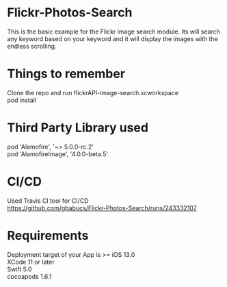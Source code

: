 # Flickr-Photos-Search
This is the basic example for the Flickr image search module. Its will search any keyword based on your keyword and it will display the images with the endless scrolling.


# Things to remember
Clone the repo and run flickrAPI-image-search.xcworkspace<br />
pod install

# Third Party Library used
pod 'Alamofire', '~> 5.0.0-rc.2' <br />
pod 'AlamofireImage', '4.0.0-beta.5'

# CI/CD
Used Travis CI tool for CI/CD <br />
https://github.com/gbabucs/Flickr-Photos-Search/runs/243332107

# Requirements
Deployment target of your App is >= iOS 13.0<br />
XCode 11 or later<br />
Swift 5.0<br />
cocoapods 1.6.1
